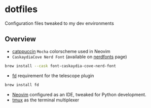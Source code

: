 # dotfiles

Configuration files tweaked to my dev environments

## Overview

* [catppuccin](https://github.com/catppuccin/catppuccin) `Mocha` colorscheme used in Neovim
* `CaskaydiaCove Nerd Font` (available on [nerdfonts](https://www.nerdfonts.com/font-downloads) page)
```bash
brew install --cask font-caskaydia-cove-nerd-font
```
* [fd](https://github.com/sharkdp/fd) requirement for the telescope plugin
```bash
brew install fd
```
* [Neovim](https://neovim.io/) configured as an IDE, tweaked for Python development.
* [tmux](https://github.com/tmux/tmux/wiki) as the terminal multiplexer
